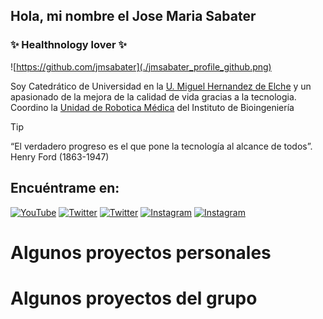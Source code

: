 ## Hola, mi nombre el Jose Maria Sabater
### ✨ Healthnology lover ✨
<!--
**jmsabater/jmsabater** is a ✨ _special_ ✨ repository because its `README.md` (this file) appears on your GitHub profile.

Here are some ideas to get you started:

- 🔭 I’m currently working on ...
- 🌱 I’m currently learning ...
- 👯 I’m looking to collaborate on ...
- 🤔 I’m looking for help with ...
- 💬 Ask me about ...
- 📫 How to reach me: ...
- 😄 Pronouns: ...
- ⚡ Fun fact: ...
-->
![https://github.com/jmsabater](./jmsabater_profile_github.png)

Soy Catedrático de Universidad en la [U. Miguel Hernandez de Elche](https://www.umh.es) y un apasionado de la mejora de la calidad de vida gracias a la tecnologia.
Coordino la [Unidad de Robotica Médica](https://www.medicalrobotics.umh.es) del Instituto de Bioingeniería 
>[!TIP]
>“El verdadero progreso es el que pone la tecnología al alcance de todos”. Henry Ford (1863-1947)

## Encuéntrame en:
[![YouTube](https://img.shields.io/badge/YouTube-Medical_Robotics_UMH-FF0000?style=for-the-badge&logo=youtube&logoColor=white&labelColor=101010)](https://youtube.com/@grupoinvestigacionnbio3463)
[![Twitter](https://img.shields.io/badge/Twitter-@josesabater-1DA1F2?style=for-the-badge&logo=twitter&logoColor=white&labelColor=101010)](https://twitter.com/josesabater)
[![Twitter](https://img.shields.io/badge/Twitter-@MedRobotics_UMH-1DA1F2?style=for-the-badge&logo=twitter&logoColor=white&labelColor=101010)](https://twitter.com/MedRobotics_UMH)
[![Instagram](https://img.shields.io/badge/Instagram-@josemariasabaternavarro-E4405F?style=for-the-badge&logo=instagram&logoColor=white&labelColor=101010)](https://instagram.com/josemariasabaternavarro)
[![Instagram](https://img.shields.io/badge/Instagram-@MedRobotics_UMH-E4405F?style=for-the-badge&logo=instagram&logoColor=white&labelColor=101010)](https://instagram.com/MedRobotics_UMH)

# Algunos proyectos personales

# Algunos proyectos del grupo
